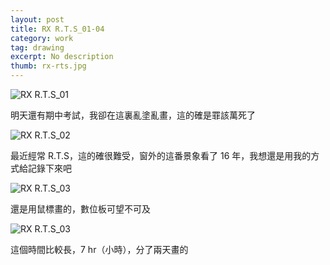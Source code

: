 ```yaml
---
layout: post
title: RX R.T.S_01-04
category: work
tag: drawing
excerpt: No description
thumb: rx-rts.jpg
---
```


<p><img src="{{ site.data.var.file }}/work/rx-rts_01.jpg" alt="RX R.T.S_01"></p>

<p lang=zh>明天還有期中考試，我卻在這裏亂塗亂畫，這的確是罪該萬死了</p>

<p><img src="{{ site.data.var.file }}/work/rx-rts_02.jpg" alt="RX R.T.S_02"></p>

<p lang=zh>最近經常 R.T.S，這的確很難受，窗外的這番景象看了 16 年，我想還是用我的方式給記錄下來吧</p>

<p><img src="{{ site.data.var.file }}/work/rx-rts_03.jpg" alt="RX R.T.S_03"></p>

<p lang=zh>還是用鼠標畫的，數位板可望不可及</p>

<p><img src="{{ site.data.var.file }}/work/rx-rts_04.jpg" alt="RX R.T.S_03"></p>

<p lang=zh>這個時間比較長，7 hr（小時），分了兩天畫的</p>
